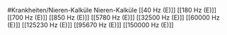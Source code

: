 #Krankheiten/Nieren-Kalküle
Nieren-Kalküle
[[40 Hz (E)]]
[[180 Hz (E)]]
[[700 Hz (E)]]
[[850 Hz (E)]]
[[5780 Hz (E)]]
[[32500 Hz (E)]]
[[60000 Hz (E)]]
[[125230 Hz (E)]]
[[95670 Hz (E)]]
[[150000 Hz (E)]]
